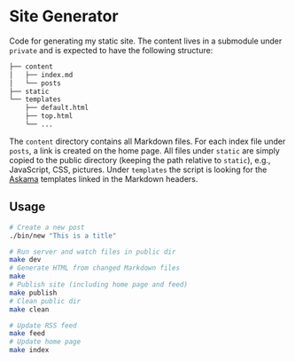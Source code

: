 # Site Generator

Code for generating my static site. The content lives in a submodule under `private` and is expected to have the following structure:

```bash
├── content
│   ├── index.md
│   └── posts
├── static
└── templates
    ├── default.html
    ├── top.html
    └── ...
```

The `content` directory contains all Markdown files. For each index file under `posts`, a link is created on the home page. All files under `static` are simply copied to the public directory (keeping the path relative to `static`), e.g., JavaScript, CSS, pictures. Under `templates` the script is looking for the [Askama](https://github.com/djc/askama) templates linked in the Markdown headers.

## Usage

```bash
# Create a new post
./bin/new "This is a title"

# Run server and watch files in public dir
make dev
# Generate HTML from changed Markdown files
make
# Publish site (including home page and feed)
make publish
# Clean public dir
make clean

# Update RSS feed
make feed
# Update home page
make index
```
